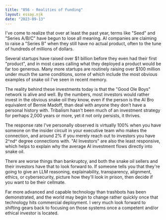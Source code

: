 ```yaml
---
title: "056 - Realities of Funding"
layout: essay.njk
date: "2023-09-13"
---
```


I've come to realize that over at least the past year, terms like "Seed" and "Series A/B/C" have begun to lose all meaning. AI companies are claiming to raise a "Series B" when they still have no actual product, often to the tune of hundreds of millions of dollars.

Several startups have raised over $1 billion before they even had their first "product", and in most cases calling what they deployed a product would be far too generous. Many more startups are routinely raising over $100 million under much the same conditions, some of which include the most obvious examples of snake oil I've seen in recent memory.

The reality behind these investments today is that the "Good Ole Boys" network is alive and well. By the numbers, most investors would rather invest in the obvious snake oil they know, even if the person is the AI Bro equivalent of Bernie Madoff, than deal with anyone they don't have a personal history with. Tribalism hasn't been much of an investment strategy for perhaps 2,000 years or more, yet it not only persists, it thrives.

The response rate I've personally observed is virtually 100% when you have someone on the insider circuit in your executive team who makes the connection, and around 2% if you merely reach out to investors you have 2^nd^ degree connections with. "AI Investors" are also the least responsive, which helps to explain why the average AI investment flows directly into snake oil.

There are worse things than bankruptcy, and both the snake oil sellers and their investors have that to look forward to. If someone tells you that they're going to give an LLM reasoning, explainability, transparency, alignment, ethics, or cybersecurity, picture how they'll look in prison, then decide if you want to be their cellmate.

Far more advanced and capable technology than trashbots has been demonstrated, and the world may begin to change rather quickly once that technology hits commercial deployment. I very much look forward to shifting gears back to focusing on those systems once a competent and/or ethical investor is located.
